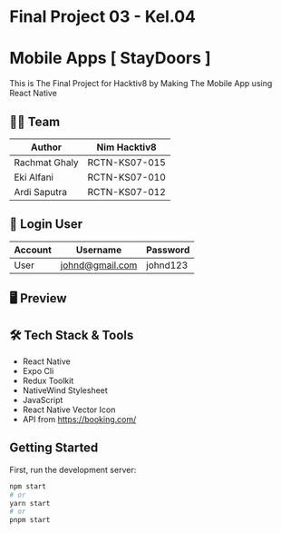 # Final Project 03 - Kel.04

# Mobile Apps [ StayDoors ]

This is The Final Project for Hacktiv8 by Making The Mobile App using React Native

## 👨‍💻 Team

| Author        | Nim Hacktiv8  |
| ------------- | ------------- |
| Rachmat Ghaly | RCTN-KS07-015 |
| Eki Alfani    | RCTN-KS07-010 |
| Ardi Saputra  | RCTN-KS07-012 |

## 👨 Login User

| Account | Username        | Password |
| ------- | --------------- | -------- |
| User    | johnd@gmail.com | johnd123 |

## 🖥️ Preview

## 🛠️ Tech Stack & Tools

- React Native
- Expo Cli
- Redux Toolkit
- NativeWind Stylesheet
- JavaScript
- React Native Vector Icon
- API from https://booking.com/

## Getting Started

First, run the development server:

```bash
npm start
# or
yarn start
# or
pnpm start
```
